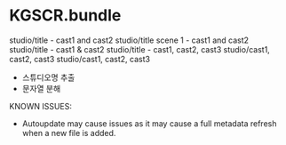 # KGSCR.bundle

studio/title - cast1 and cast2
studio/title scene 1 - cast1 and cast2
studio/title - cast1 & cast2
studio/title - cast1, cast2, cast3
studio/cast1, cast2, cast3
studio/cast1, cast2, cast3


- 스튜디오명 추출
- 문자열 분해

KNOWN ISSUES:
- Autoupdate may cause issues as it may cause a full metadata refresh when a new file is added.
